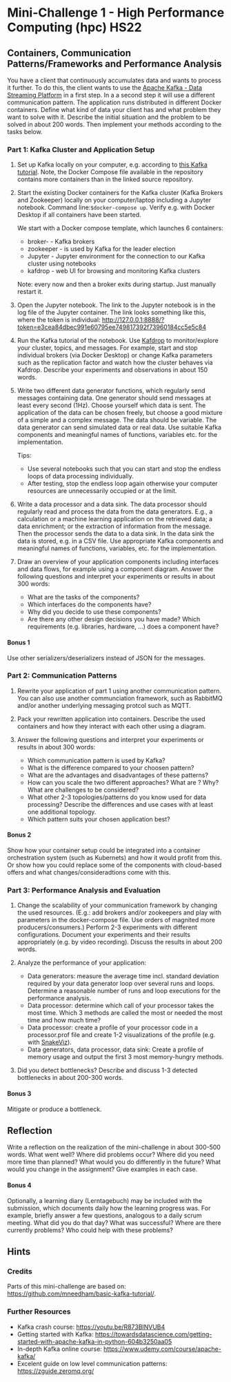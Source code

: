 # Mini-Challenge 1 - High Performance Computing (hpc) HS22

## Containers, Communication Patterns/Frameworks and Performance Analysis

You have a client that continuously accumulates data and wants to process it further. To do this, the client wants to use the [Apache Kafka - Data Streaming Platform](https://kafka.apache.org/) in a first step. In a a second step it will use a different communication pattern. The application runs distributed in different Docker containers. Define what kind of data your client has and what problem they want to solve with it. Describe the initial situation and the problem to be solved in about 200 words. Then implement your methods according to the tasks below.

### Part 1: Kafka Cluster and Application Setup

1. Set up Kafka locally on your computer, e.g. according to [this Kafka tutorial](https://github.com/mneedham/basic-kafka-tutorial.git).
Note, the Docker Compose file available in the repository contains more containers than in the linked source repository.

2. Start the existing Docker containers for the Kafka cluster (Kafka Brokers and Zookeeper) locally on your computer/laptop including a Jupyter notebook. Command line:`$docker-compose up`. Verify e.g. with Docker Desktop if all containers have been started.

    We start with a Docker compose template, which launches 6 containers:

    * broker-<x> - Kafka brokers
    * zookeeper - is used by Kafka for the leader election
    * Jupyter - Jupyter environment for the connection to our Kafka cluster using notebooks
    * kafdrop - web UI for browsing and monitoring Kafka clusters

    Note: every now and then a broker exits during startup. Just manually restart it.

3. Open the Jupyter notebook. The link to the Jupyter notebook is in the log file of the Jupyter container. The link looks something like this, where the token is individual: http://127.0.0.1:8888/?token=e3cea84dbec991e60795ee749817392f73960184cc5e5c84

4. Run the Kafka tutorial of the notebook. Use [Kafdrop]( https://github.com/obsidiandynamics/kafdrop) to monitor/explore your cluster, topics, and messages. For example, start and stop individual brokers (via Docker Desktop) or change Kafka parameters such as the replication factor and watch how the cluster behaves via Kafdrop. Describe your experiments and observations in about 150 words.

5. Write two different data generator functions, which regularly send messages containing data. One generator should send messages at least every second (1Hz). Choose yourself which data is sent. The application of the data can be chosen freely, but choose a good mixture of a simple and a complex message. The data should be variable. The data generator can send simulated data or real data. Use suitable Kafka components and meaningful names of functions, variables etc. for the implementation.

    Tips:
    * Use several notebooks such that you can start and stop the endless loops of data processing individually.
    * After testing, stop the endless loop again otherwise your computer resources are unnecessarily occupied or at the limit.

6. Write a data processor and a data sink. The data processor should regularly read and process the data from the data generators. E.g., a calculation or a machine learning application on the retrieved data; a data enrichment; or the extraction of information from the message. Then the processor sends the data to a data sink. In the data sink the data is stored, e.g. in a CSV file. Use appropriate Kafka components and meaningful names of functions, variables, etc. for the implementation.

7. Draw an overview of your application components including interfaces and data flows, for example using a component diagram. Answer the following questions and interpret your experiments or results in about 300 words:

      * What are the tasks of the components?
      * Which interfaces do the components have?
      * Why did you decide to use these components?
      * Are there any other design decisions you have made? Which requirements (e.g. libraries, hardware, ...) does a component have?

#### Bonus 1
Use other serializers/deserializers instead of JSON for the messages.

### Part 2: Communication Patterns

1. Rewrite your application of part 1 using another communication pattern. You can also use another communciation framework, such as RabbitMQ and/or another underlying messaging protcol such as MQTT.

2. Pack your rewritten application into containers. Describe the used containers and how they interact with each other using a diagram.

3. Answer the following questions and interpret your experiments or results in about 300 words:
      * Which communication pattern is used by Kafka?
      * What is the difference compared to your choosen pattern?
      * What are the advantages and disadvantages of these patterns?
      * How can you scale the two different approaches? What are ? Why? What are challenges to be considered?
      * What other 2-3 topologies/patterns do you know used for data processing? Describe the differences and use cases with at least one additional topology.
      * Which pattern suits your chosen application best?

#### Bonus 2
Show how your container setup could be integrated into a container orchestration system (such as Kubernets) and how it would profit from this. Or show how you could replace some of the components with cloud-based offers and what changes/consideradtions come with this.

### Part 3: Performance Analysis and Evaluation

1. Change the scalability of your communication framework by changing the used resources. (E.g.: add brokers and/or zookeepers and play with parameters in the docker-compose file. Use orders of magnited more producers/consumers.) Perform 2-3 experiments with different configurations. Document your experiments and their results appropriately (e.g. by video recording). Discuss the results in about 200 words.

2. Analyze the performance of your application:

    * Data generators: measure the average time incl. standard deviation required by your data generator loop over several runs and loops. Determine a reasonable number of runs and loop executions for the performance analysis.
    * Data processor: determine which call of your processor takes the most time. Which 3 methods are called the most or needed the most time and how much time?
    * Data processor: create a profile of your processor code in a processor.prof file and create 1-2 visualizations of the profile (e.g. with [SnakeViz](https://jiffyclub.github.io/snakeviz/)).
    * Data generators, data processor, data sink: Create a profile of memory usage and output the first 3 most memory-hungry methods.

3. Did you detect bottlenecks? Describe and discuss 1-3 detected bottlenecks in about 200-300 words.

#### Bonus 3
Mitigate or produce a bottleneck.


## Reflection

Write a reflection on the realization of the mini-challenge in about 300-500 words. What went well? Where did problems occur? Where did you need more time than planned?
What would you do differently in the future? What would you change in the assignment? Give examples in each case.


#### Bonus  4
Optionally, a learning diary (Lerntagebuch) may be included with the submission, which documents daily how the learning progress was.
For example, briefly answer a few questions, analogous to a daily scrum meeting. What did you do that day? What was successful? Where are there currently problems?
Who could help with these problems?


## Hints

### Credits

Parts of this mini-challenge are based on: https://github.com/mneedham/basic-kafka-tutorial/.


### Further Resources

* Kafka crash course: https://youtu.be/R873BlNVUB4
* Getting started with Kafka: https://towardsdatascience.com/getting-started-with-apache-kafka-in-python-604b3250aa05
* In-depth Kafka online course: https://www.udemy.com/course/apache-kafka/
* Excelent guide on low level communication patterns: https://zguide.zeromq.org/
